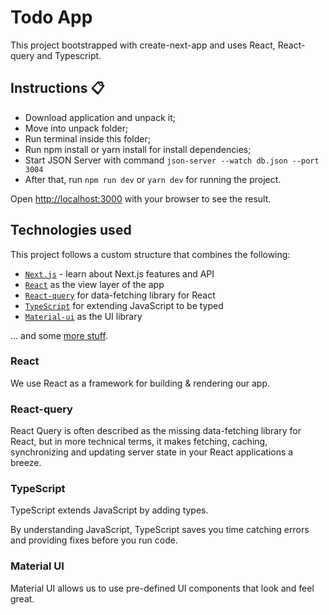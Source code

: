 <div>
  <h1>Todo App</h1>
  <p>This project bootstrapped with create-next-app and uses React, React-query and Typescript.</p>
</div>

## Instructions 📋

* Download application and unpack it;
* Move into unpack folder;
* Run terminal inside this folder;
* Run npm install or yarn install for install dependencies;
* Start JSON Server with command `json-server --watch db.json --port 3004`
* After that, run `npm run dev` or `yarn dev` for running the project.


Open [http://localhost:3000](http://localhost:3000) with your browser to see the result.

## Technologies used

This project follows a custom structure that combines the following:

- [`Next.js`](https://nextjs.org/docs) - learn about Next.js features and API
- [`React`](https://reactjs.org/) as the view layer of the app
- [`React-query`](https://react-query-v3.tanstack.com/overview) for data-fetching library for React
- [`TypeScript`](https://www.typescriptlang.org/) for extending JavaScript to be typed
- [`Material-ui`](https://mui.com/) as the UI library

... and some [more stuff](./package.json).

### React

We use React as a framework for building & rendering our app.

### React-query

React Query is often described as the missing data-fetching library for React, but in more technical terms, it makes fetching, caching, synchronizing and updating server state in your React applications a breeze.

### TypeScript

TypeScript extends JavaScript by adding types.

By understanding JavaScript, TypeScript saves you time catching errors and providing fixes before you run code.

### Material UI

Material UI allows us to use pre-defined UI components that look and feel great.
